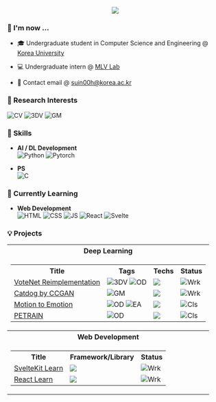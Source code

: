 <p align=center>
<img src="https://github-stats-alpha.vercel.app/api?username=suin00h&cc=35155D&tc=FFF&ic=8CABFF&bc=4477CE"> 
</p>

### 🦝 I'm now ...
* 🎓 Undergraduate student in Computer Science and Engineering @ [Korea University](https://www.korea.ac.kr/mbshome/mbs/university/index.do)
  
* 💻 Undergraduate intern @ [MLV Lab](https://www.hyunwoojkim.com/)

* 📩 Contact email @ suin00h@korea.ac.kr


### 🔎 Research Interests
<div class="research-interests">
    <img src="https://img.shields.io/badge/ComputerVision-black?style=flat&logo=codereview&logoColor=skyblue" alt="CV">
    <img src="https://img.shields.io/badge/3DVision-black?style=flat&logo=gtk&logoColor=red" alt="3DV">
    <img src="https://img.shields.io/badge/GenerativeModels-black?style=flat&logo=pixiv" alt="GM">
</div>

### 🔋 Skills
* **AI / DL Development**  
![Python](https://img.shields.io/badge/Python-%233776AB.svg?&style=flat-square&logo=python&logoColor=white)
![Pytorch](https://img.shields.io/badge/Pytorch-%23EE4C2C.svg?&style=flat-square&logo=pytorch&logoColor=white)

* **PS**  
    ![C](https://img.shields.io/badge/C-%23A8B9CC.svg?&style=flat-square&logo=c&logoColor=black)

### 🥽 Currently Learning
* **Web Development**  
![HTML](https://img.shields.io/badge/HTML5-E34F26?style=flat-square&logo=html5&logoColor=white)
![CSS](https://img.shields.io/badge/CSS3-1572B6?style=flat-square&logo=css3&logoColor=white)
![JS](https://img.shields.io/badge/JavaScript-292929?style=flat-square&logo=javascript&logoColor=F7DF1E)
![React](https://img.shields.io/badge/React-1C1C1C?style=flat-square&logo=react&logoColor=61DAFB)
![Svelte](https://img.shields.io/badge/SvelteKit-FF3E00?style=flat-square&logo=svelte&logoColor=white)

### 💡 Projects
<table align=center>
<tr>
    <th>Deep Learning</th>
</tr>
<tr>
    <td>
    <table align=center>
    <tr><th>Title</th><th>Tags</th><th>Techs</th><th>Status</th></tr>
    <tr>
        <td><a href="https://github.com/suin00h/votenet-reimplementation">VoteNet Reimplementation</a></td>
        <td>
            <img src="https://img.shields.io/badge/3DVision-black?style=flat&logo=gtk&logoColor=red" alt="3DV">
            <img src="https://img.shields.io/badge/ObjectDetection-black?style=flat&logo=lens&logoColor=green" alt="OD">
        </td>
        <td><img src="https://img.shields.io/badge/Pytorch-black?style=flat&logo=pytorch&logoColor=%23EE4C2C" /></td>
        <td><img src="https://img.shields.io/badge/Working-black?style=flat&logo=esbuild&logoColor=blue" alt="Wrk"></td>
    </tr>
    <tr>
        <td><a href="https://github.com/suin00h/catdog-by-ccgan">Catdog by CCGAN</a></td>
        <td>
            <img src="https://img.shields.io/badge/GenerativeModels-black?style=flat&logo=pixiv" alt="GM">
        </td>
        <td><img src="https://img.shields.io/badge/Pytorch-black?style=flat&logo=pytorch&logoColor=%23EE4C2C" /></td>
        <td><img src="https://img.shields.io/badge/Working-black?style=flat&logo=esbuild&logoColor=blue" alt="Wrk"></td>
    </tr>
    <tr>
        <td><a href="https://github.com/suin00h/motion-to-emotion">Motion to Emotion</a></td>
        <td>
            <img src="https://img.shields.io/badge/ObjectDetection-black?style=flat&logo=lens&logoColor=green" alt="OD"> 
            <img src="https://img.shields.io/badge/EmotionAnalysis-black?style=flat&logo=bvg&logoColor=pink" alt="EA">
        </td>
        <td><img src="https://img.shields.io/badge/Pytorch-black?style=flat&logo=pytorch&logoColor=%23EE4C2C" /></td>
        <td><img src="https://img.shields.io/badge/Completed-black?style=flat&logo=conventionalcommits&logoColor=red" alt="Cls"></td>
    </tr>
    <tr>
        <td><a href="https://github.com/suin00h/petrain">PETRAIN</a> </td>
        <td>
            <img src="https://img.shields.io/badge/ObjectDetection-black?style=flat&logo=lens&logoColor=green" alt="OD">
        </td>
        <td><img src="https://img.shields.io/badge/Pytorch-black?style=flat&logo=pytorch&logoColor=%23EE4C2C" /></td>
        <td><img src="https://img.shields.io/badge/Completed-black?style=flat&logo=conventionalcommits&logoColor=red" alt="Cls"></td>
    </tr>
    </table>
    </td>
</tr>
<tr>
    <th>Web Development</th>
</tr>
<tr>
    <td>
    <table align=center>
    <tr>
        <th>Title</th><th>Framework/Library</th><th>Status</th>
    </tr>
    <tr>
        <td><a href="https://github.com/suin00h/sveltekit-learn">SvelteKit Learn</a></td>
        <td><img src="https://img.shields.io/badge/SvelteKit-black?style=flat&logo=svelte&logoColor=FF3E00"/></td>
        <td><img src="https://img.shields.io/badge/Working-black?style=flat&logo=esbuild&logoColor=blue" alt="Wrk"></td>
    </tr>
    <tr>
        <td><a href="https://github.com/suin00h/react-learn">React Learn</a></td>
        <td><img src="https://img.shields.io/badge/React-black?style=flat&logo=react&logoColor=61DAFB"/></td>
        <td><img src="https://img.shields.io/badge/Working-black?style=flat&logo=esbuild&logoColor=blue" alt="Wrk"></td>
    </tr>
    </table>
    </td>
</tr>
</table>
